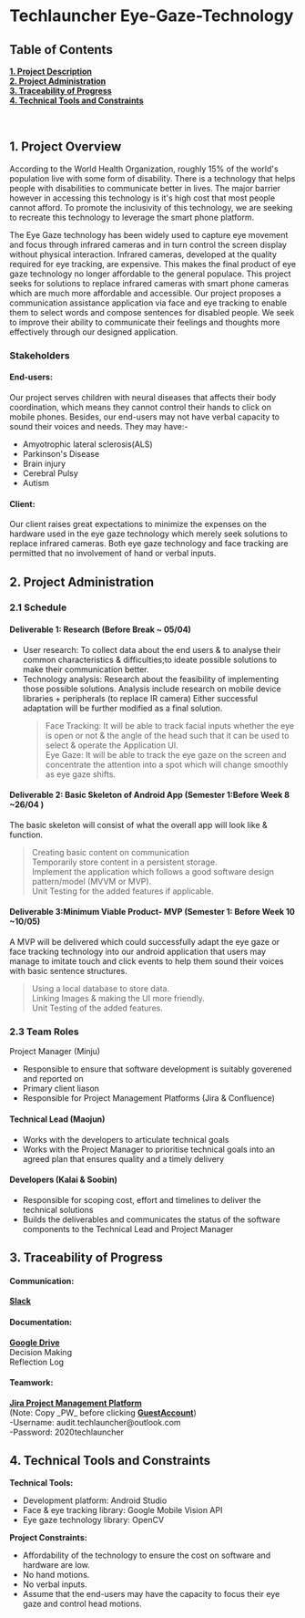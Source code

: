 # Techlauncher Eye-Gaze-Technology
<h2><a name = "content"> Table of Contents </a></h2>

<a href = "#Title1"><b> 1. Project Description </b></a><br/>
<a href = "#Title2"><b> 2. Project Administration </b></a><br/>
<a href = "#Title3"><b> 3. Traceability of Progress </b></a><br/> 
<a href = "#Title4"><b> 4. Technical Tools and Constraints </b></a><br/>


<br />

<h2><a name = "Title1"> 1. Project Overview </a></h2>

According to the World Health Organization, roughly 15% of the world's population live with some form of disability. There is a technology that helps people with disabilities to communicate better in lives. The major barrier however in accessing this technology is it's high cost that most people cannot afford. To promote the inclusivity of this technology, we are seeking to recreate this technology to leverage the smart phone platform.

The Eye Gaze technology has been widely used to capture eye movement and focus through infrared cameras and in turn control the screen display without physical interaction. Infrared cameras, developed at the quality required for eye tracking, are expensive. This makes the final product of eye gaze technology no longer affordable to the general populace. This project seeks for solutions to replace infrared cameras with smart phone cameras which are much more affordable and accessible. Our project proposes a communication assistance application via face and eye tracking to enable them to select words and compose sentences for disabled people. We seek to improve their ability to communicate their feelings and thoughts more effectively through our designed application.

<h3> Stakeholders </h3>

#### End-users:
Our project serves children with neural diseases that affects their body coordination, which means they cannot control their hands to click on mobile phones. Besides, our end-users may not have verbal capacity to sound their voices and needs. They may have:-
                <ul>
                <li>Amyotrophic lateral sclerosis(ALS)</li>
                <li>Parkinson's Disease</li>
                <li>Brain injury</li>
                <li>Cerebral Pulsy</li>
                <li>Autism</li>
                </ul>
                
#### Client:
Our client raises great expectations to minimize the expenses on the hardware used in the eye gaze technology which merely seek solutions to replace infrared cameras. Both eye gaze technology and face tracking are permitted that no involvement of hand or verbal inputs.
<br />

<h2><a name = "Title2"> 2. Project Administration </a></h2>

<h3> 2.1 Schedule</h3>

#### Deliverable 1: Research (Before Break ~ 05/04)

* User research: 
To collect data about the end users & to analyse their common characteristics & difficulties;to ideate possible solutions to make their communication better.
* Technology analysis:
Research about the feasibility of implementing those possible solutions.
Analysis include research on mobile device libraries + peripherals (to replace IR camera)
Either successful adaptation will be further modified as a final solution.<br/>
  >Face Tracking: It will be able to track facial inputs whether the eye is open or not & the angle of the head such that it can be used to select & operate the Application UI.<br/>
  >Eye Gaze: It will be able to track the eye gaze on the screen and concentrate the attention into a spot which will change smoothly as eye gaze shifts.<br/>
    
#### Deliverable 2: Basic Skeleton of Android  App (Semester 1:Before Week 8 ~26/04 )
The basic skeleton will consist of what the overall app will look like & function.<br/>
  >Creating basic content on communication<br/>
  >Temporarily store content in a persistent storage.<br/>
  >Implement the application which follows a good software design pattern/model (MVVM or MVP).<br/>
  >Unit Testing for the added features if applicable.<br/>

     
#### Deliverable 3:Minimum Viable Product- MVP (Semester 1: Before Week 10 ~10/05)
A MVP will be delivered which could successfully adapt the eye gaze or face tracking technology into our android application that users may manage to imitate  touch and click events to help them sound their voices with basic sentence structures.<br/>
  >Using a local database to store data.<br/>
  >Linking Images & making the UI more friendly.<br/>
  >Unit Testing of the added features.<br/>



<h3> 2.3 Team Roles </h3>

Project Manager (Minju)
 - Responsible to ensure that software development is suitably goverened and reported on
 - Primary client liason
 - Responsible for Project Management Platforms (Jira & Confluence)
 
#### Technical Lead (Maojun)
 - Works with the developers to articulate technical goals
 - Works with the Project Manager to prioritise technical goals into an agreed plan that ensures quality and a timely delivery 

#### Developers (Kalai & Soobin)
 - Responsible for scoping cost, effort and timelines to deliver the technical solutions 
 - Builds the deliverables and communicates the status of the software components to the Technical Lead and Project Manager

<a name = "JiraAccess"/>
<h2><a name = "Title3"> 3. Traceability of Progress</a></h2>
<h4> Communication:</h4>
<a href = "https://app.slack.com/client/TUX4W2LDP/CV9DJ2ZQW"><b> Slack </b></a><br/>
<h4> Documentation:</h4>
<a href = "https://drive.google.com/drive/folders/1NlzcfOPzjzUGLZtv5XBwhFZTKDHvKzTZ"><b>Google Drive</b></a><br/>
Decision Making<br/>
Reflection Log<br/>
<h4> Teamwork:</h4>
<a href = "https://comp3500.atlassian.net/jira/software/projects/MEGT/boards/1/roadmap"><b> Jira Project Management Platform</b></a>
<br/>
(Note: Copy _PW_ before clicking <a href = "https://id.atlassian.com/login?application=jira&continue=https%3A%2F%2Fcomp3500.atlassian.net%2Flogin%3FredirectCount%3D1%26dest-url%3D%252Fjira%252Fsoftware%252Fprojects%252FMEGT%252Fboards%252F1%252Froadmap%26application%3Djira&email=audit.techlauncher%40outlook.com"><b>GuestAccount</b></a>)<br/>
  -Username: audit.techlauncher@outlook.com<br/>
  -Password: 2020techlauncher

<h2><a name = "Title4"> 4. Technical Tools and Constraints</a></h2>

**Technical Tools:**
 - Development platform: Android Studio
 - Face & eye tracking library: Google Mobile Vision API
 - Eye gaze technology library: OpenCV
 

**Project Constraints:**
- Affordability of the technology to ensure the cost on software and hardware are low.
 - No hand motions.
 - No verbal inputs.
 - Assume that the end-users may have the capacity to focus their eye gaze and control head motions.
 



